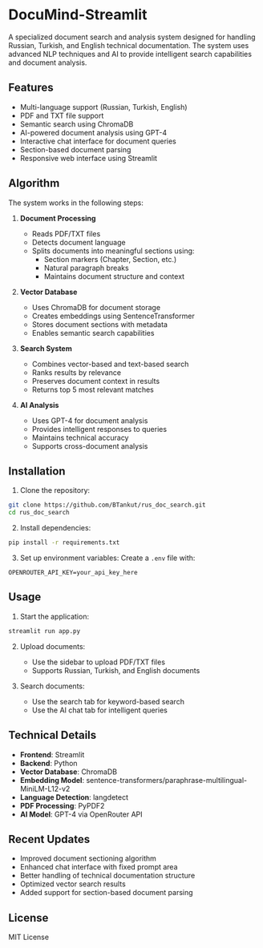 # DocuMind-Streamlit

A specialized document search and analysis system designed for handling Russian, Turkish, and English technical documentation. The system uses advanced NLP techniques and AI to provide intelligent search capabilities and document analysis.

## Features

- Multi-language support (Russian, Turkish, English)
- PDF and TXT file support
- Semantic search using ChromaDB
- AI-powered document analysis using GPT-4
- Interactive chat interface for document queries
- Section-based document parsing
- Responsive web interface using Streamlit

## Algorithm

The system works in the following steps:

1. **Document Processing**
   - Reads PDF/TXT files
   - Detects document language
   - Splits documents into meaningful sections using:
     - Section markers (Chapter, Section, etc.)
     - Natural paragraph breaks
     - Maintains document structure and context

2. **Vector Database**
   - Uses ChromaDB for document storage
   - Creates embeddings using SentenceTransformer
   - Stores document sections with metadata
   - Enables semantic search capabilities

3. **Search System**
   - Combines vector-based and text-based search
   - Ranks results by relevance
   - Preserves document context in results
   - Returns top 5 most relevant matches

4. **AI Analysis**
   - Uses GPT-4 for document analysis
   - Provides intelligent responses to queries
   - Maintains technical accuracy
   - Supports cross-document analysis

## Installation

1. Clone the repository:
```bash
git clone https://github.com/BTankut/rus_doc_search.git
cd rus_doc_search
```

2. Install dependencies:
```bash
pip install -r requirements.txt
```

3. Set up environment variables:
Create a `.env` file with:
```
OPENROUTER_API_KEY=your_api_key_here
```

## Usage

1. Start the application:
```bash
streamlit run app.py
```

2. Upload documents:
   - Use the sidebar to upload PDF/TXT files
   - Supports Russian, Turkish, and English documents

3. Search documents:
   - Use the search tab for keyword-based search
   - Use the AI chat tab for intelligent queries

## Technical Details

- **Frontend**: Streamlit
- **Backend**: Python
- **Vector Database**: ChromaDB
- **Embedding Model**: sentence-transformers/paraphrase-multilingual-MiniLM-L12-v2
- **Language Detection**: langdetect
- **PDF Processing**: PyPDF2
- **AI Model**: GPT-4 via OpenRouter API

## Recent Updates

- Improved document sectioning algorithm
- Enhanced chat interface with fixed prompt area
- Better handling of technical documentation structure
- Optimized vector search results
- Added support for section-based document parsing

## License

MIT License
